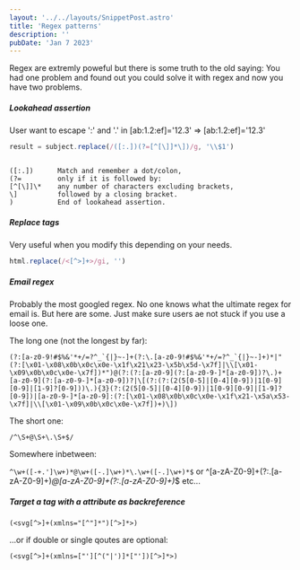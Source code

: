 ```yaml
---
layout: '../../layouts/SnippetPost.astro'
title: 'Regex patterns'
description: ''
pubDate: 'Jan 7 2023'
---
```


Regex are extremly poweful but there is some truth to the old saying: You had one problem and found out you could solve it with regex and now you have two problems.

##### Lookahead assertion

User want to escape ':' and '.' in
[ab:1.2:ef]='12.3' => [ab\:1\.2\:ef]='12.3'

```javascript
result = subject.replace(/([:.])(?=[^[\]]*\])/g, '\\$1')
```

```plaintext

([:.])      Match and remember a dot/colon,
(?=         only if it is followed by:
[^[\]]\*    any number of characters excluding brackets,
\]          followed by a closing bracket.
)           End of lookahead assertion.
```

##### Replace tags

Very useful when you modify this depending on your needs.

```javascript
html.replace(/<[^>]+>/gi, '')
```

##### Email regex

Probably the most googled regex. No one knows what the ultimate regex for email is. But here are some.
Just make sure users ae not stuck if you use a loose one.

The long one (not the longest by far):

```plaintext
(?:[a-z0-9!#$%&'*+/=?^_`{|}~-]+(?:\.[a-z0-9!#$%&'*+/=?^_`{|}~-]+)*|"(?:[\x01-\x08\x0b\x0c\x0e-\x1f\x21\x23-\x5b\x5d-\x7f]|\\[\x01-\x09\x0b\x0c\x0e-\x7f])*")@(?:(?:[a-z0-9](?:[a-z0-9-]*[a-z0-9])?\.)+[a-z0-9](?:[a-z0-9-]*[a-z0-9])?|\[(?:(?:(2(5[0-5]|[0-4][0-9])|1[0-9][0-9]|[1-9]?[0-9]))\.){3}(?:(2(5[0-5]|[0-4][0-9])|1[0-9][0-9]|[1-9]?[0-9])|[a-z0-9-]*[a-z0-9]:(?:[\x01-\x08\x0b\x0c\x0e-\x1f\x21-\x5a\x53-\x7f]|\\[\x01-\x09\x0b\x0c\x0e-\x7f])+)\])
```

The short one:

`/^\S+@\S+\.\S+$/`

Somewhere inbetween:

`^\w+([-+.']\w+)*@\w+([-.]\w+)*\.\w+([-.]\w+)*$`
or
^[a-zA-Z0-9]+(?:\.[a-zA-Z0-9]+)_@[a-zA-Z0-9]+(?:\.[a-zA-Z0-9]+)_$
etc...

##### Target a tag with a attribute as backreference

```regex
(<svg[^>]+(xmlns="[^"]*")[^>]*>)
```

...or if double or single qoutes are optional:

```regex
(<svg[^>]+(xmlns=["'][^("|')]*["'])[^>]*>)
```
